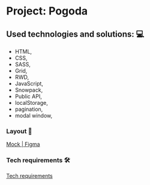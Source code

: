 # Project: Pogoda

## Used technologies and solutions: 💻

- HTML,
- CSS,
- SASS,
- Grid,
- RWD,
- JavaScript,
- Snowpack,
- Public API,
- localStorage,
- pagination,
- modal window,

### Layout 📐

[Mock | Figma](https://www.figma.com/file/CHuLOu72kWp2biUD5zBG6z/Weather-App?node-id=0%3A1;)

### Tech requirements 🛠

[Tech requirements](https://docs.google.com/spreadsheets/d/1kx_dqPX38ql9eXWndZjSpqw07m_VOSbnxJBhqq3Q678/edit#gid=0;)
